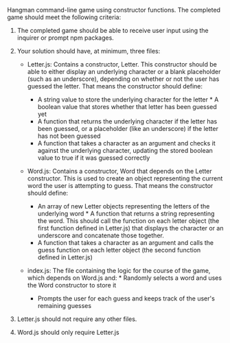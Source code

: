 Hangman command-line game using constructor functions. The completed game should meet the following criteria: 
1. The completed game should be able to receive user input using the inquirer or prompt npm packages. 
2. Your solution should have, at minimum, three files: 
    * Letter.js: Contains a constructor, Letter. This constructor should be able to either display an underlying character or a blank placeholder (such as an underscore), depending on whether or not the user has guessed the letter.
    That means the constructor should define: 
        * A string value to store the underlying character for the letter * A boolean value that stores whether that letter has been guessed yet 
        * A function that returns the underlying character if the letter has been guessed, or a placeholder (like an underscore) if the letter has not been guessed 
        * A function that takes a character as an argument and checks it against the underlying character, updating the stored boolean value to true if it was guessed correctly 
    * Word.js: Contains a constructor, Word that depends on the Letter constructor. This is used to create an object representing the current word the user is attempting to guess. That means the constructor should define: 
        * An array of new Letter objects representing the letters of the underlying word * A function that returns a string representing the word. This should call the function on each letter object (the first function defined in Letter.js) that displays the character or an underscore and concatenate those together. 
        * A function that takes a character as an argument and calls the guess function on each letter object (the second function defined in Letter.js) 
        
    * index.js: The file containing the logic for the course of the game, which depends on Word.js and: * Randomly selects a word and uses the Word constructor to store it 
        * Prompts the user for each guess and keeps track of the user's remaining guesses 
        
3. Letter.js should not require any other files. 
4. Word.js should only require Letter.js